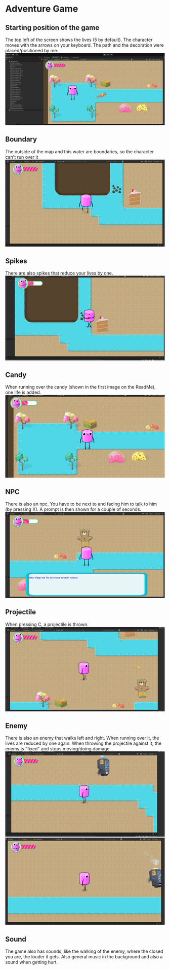 # Adventure Game
## Starting position of the game
The top left of the screen shows the lives (5 by default). The character moves with the arrows on your keyboard. The path and the decoration were placed/positioned by me.
![start](Images/start.png)

## Boundary
The outside of the map and this water are boundaries, so the character can't run over it
![Boundary](Images/boundary.png)

## Spikes
There are also spikes that reduce your lives by one.
![Spikes](Images/hurt.png)

## Candy
When running over the candy (shown in the first image on the ReadMe), one life is added.
![Candy](Images/candy.png)

## NPC
There is also an npc. You have to be next to and facing him to talk to him (by pressing X). A prompt is then shown for a couple of seconds.
![NPC](Images/npc.png)

## Projectile
When pressing C, a projectile is thrown.
![Projectile](Images/projectile.png)

## Enemy
There is also an enemy that walks left and right. When running over it, the lives are reduced by one again. When throwing the projectile against it, the enemy is "fixed" and stops moving/doing damage.
![Enemy](Images/enemy.png)
![Fixing enemy](Images/fixing.png)

## Sound
The game also has sounds, like the walking of the enemy, where the closed you are, the louder it gets. Also general music in the background and also a sound when getting hurt.
